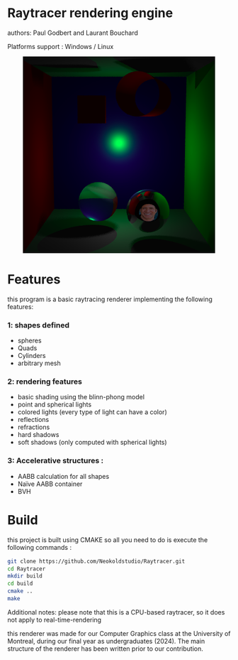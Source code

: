 # Raytracer rendering engine
authors: Paul Godbert and Laurant Bouchard

Platforms support : Windows / Linux

<p align="center">
  <img src="image.png">
</p>

# Features
this program is a basic raytracing renderer implementing the following features:

### 1: shapes defined
-  spheres
-  Quads
-  Cylinders
-  arbitrary mesh

### 2: rendering features
- basic shading using the blinn-phong model
- point and spherical lights
- colored lights (every type of light can have a color)
- reflections
- refractions
- hard shadows
- soft shadows (only computed with spherical lights)

### 3: Accelerative structures :
- AABB calculation for all shapes
- Naïve AABB container
- BVH

# Build
this project is built using CMAKE so all you need to do is execute the following commands :
```bash
git clone https://github.com/Neokoldstudio/Raytracer.git
cd Raytracer
mkdir build
cd build
cmake ..
make
```

Additional notes: 
please note that this is a CPU-based raytracer, so it does not apply to real-time-rendering

this renderer was made for our Computer Graphics class at the University of Montreal, during our final year as undergraduates (2024). 
The main structure of the renderer has been written prior to our contribution. 
